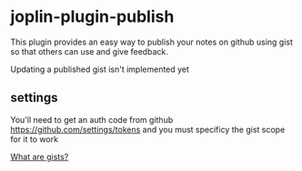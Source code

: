 # joplin-plugin-publish

This plugin provides an easy way to publish your notes on github using gist so that others can use and give feedback.


Updating a published gist isn't implemented yet

## settings

You'll need to get an auth code from github https://github.com/settings/tokens and you must specificy the gist scope for it to work

[What are gists?](https://docs.github.com/en/get-started/writing-on-github/editing-and-sharing-content-with-gists/creating-gists)
